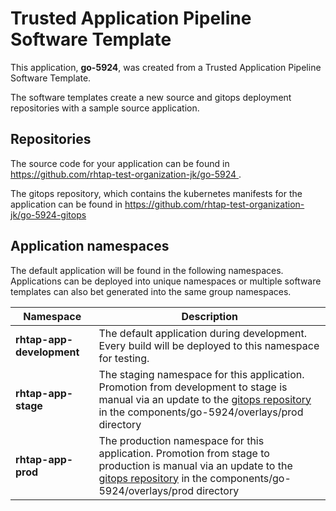 # Trusted Application Pipeline Software Template

This application, **go-5924**, was created from a Trusted Application Pipeline Software Template.

The software templates create a new source and gitops deployment repositories with a sample source application. 

## Repositories

The source code for your application can be found in [https://github.com/rhtap-test-organization-jk/go-5924 ](https://github.com/rhtap-test-organization-jk/go-5924 ).
 
The gitops repository, which contains the kubernetes manifests for the application can be found in 
[https://github.com/rhtap-test-organization-jk/go-5924-gitops ](https://github.com/rhtap-test-organization-jk/go-5924-gitops ) 

## Application namespaces 

The default application will be found in the following namespaces. Applications can be deployed into unique namespaces or multiple software templates can also bet generated into the same group namespaces.  

|  Namespace   |  Description   |  
| -------- | -------- |   
| **rhtap-app-development** | The default application during development. Every build will be deployed to this namespace for testing. | 
| **rhtap-app-stage** | The staging namespace for this application. Promotion from development to stage is manual via an update to the [gitops repository](https://github.com/rhtap-test-organization-jk/go-5924-gitops ) in the components/go-5924/overlays/prod directory |  
| **rhtap-app-prod** | The production namespace for this application. Promotion from stage to production is manual via an update to the [gitops repository](https://github.com/rhtap-test-organization-jk/go-5924-gitops ) in the components/go-5924/overlays/prod directory | 
